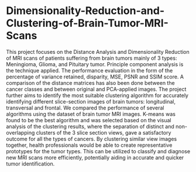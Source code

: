 # Dimensionality-Reduction-and-Clustering-of-Brain-Tumor-MRI-Scans

This project focuses on the Distance Analysis and Dimensionality Reduction of MRI scans of patients suffering from brain tumors mainly of 3 types: Meningioma, Glioma,
and Pituitary tumor. Principle component analysis is the technique applied. The performance evaluation in the form of the percentage of variance retained, disparity, MSE, PSNR and SSIM score. A comparison of the distance matrices has also been done between the cancer classes and between original and PCA-applied images. The project further aims to identify the most suitable clustering algorithm for accurately identifying different slice-section images of brain tumors: longitudinal, transversal and frontal. We compared the performance of several algorithms using the dataset of brain tumor MRI images. K-means was found to be the best algorithm and was selected based on the visual analysis of the clustering results, where the separation of distinct and non-overlapping clusters of the 3 slice section views, gave a satisfactory outcome for all the types of cancers. By clustering similar view images together, health professionals would be able to create representative prototypes for the tumor types. This can be utilized to classify and diagnose new MRI scans more efficiently, potentially aiding in accurate and quicker tumor identification.
